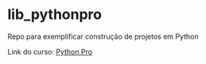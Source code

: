 # lib_pythonpro
Repo para exemplificar construção de projetos em Python

Link do curso: [Python Pro](https://pythonprobr.appspot.com/)
